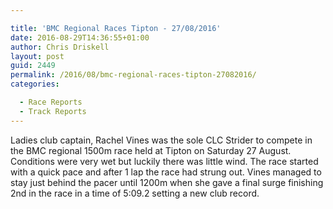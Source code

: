 ```yaml
---

title: 'BMC Regional Races Tipton - 27/08/2016'
date: 2016-08-29T14:36:55+01:00
author: Chris Driskell
layout: post
guid: 2449
permalink: /2016/08/bmc-regional-races-tipton-27082016/
categories:

  - Race Reports
  - Track Reports
---
```

Ladies club captain, Rachel Vines was the sole CLC Strider to compete in the BMC regional 1500m race held at Tipton on Saturday 27 August. Conditions were very wet but luckily there was little wind. The race started with a quick pace and after 1 lap the race had strung out. Vines managed to stay just behind the pacer until 1200m when she gave a final surge finishing 2nd in the race in a time of 5:09.2 setting a new club record.